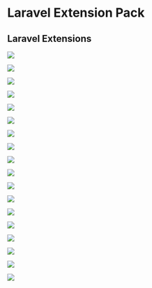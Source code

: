 # Laravel Extension Pack

## Laravel Extensions

[<img src="https://img.shields.io/badge/-DotEnv-171616?style=for-the-badge&logo=.env&logoColor=000&labelColor=ECD535">][website1]

[<img src="https://img.shields.io/badge/-Editor Config-171616?style=for-the-badge&logo=EditorConfig&logoColor=000&labelColor=FEFEFE">][website2]

[<img src="https://img.shields.io/badge/-Laravel Artisan-171616?style=for-the-badge&logo=laravel&logoColor=000&labelColor=FF2D20">][website3]

[<img src="https://img.shields.io/badge/-Laravel Blade Formatter-171616?style=for-the-badge&logo=laravel&logoColor=000&labelColor=FF2D20">][website4]

[<img src="https://img.shields.io/badge/-Laravel Blade Snippets-171616?style=for-the-badge&logo=laravel&logoColor=000&labelColor=FF2D20">][website5]

[<img src="https://img.shields.io/badge/-Laravel Blade Spacer-171616?style=for-the-badge&logo=laravel&logoColor=000&labelColor=FF2D20">][website6]

[<img src="https://img.shields.io/badge/-Laravel Blade Wrapper-171616?style=for-the-badge&logo=laravel&logoColor=000&labelColor=FF2D20">][website7]

[<img src="https://img.shields.io/badge/-Laravel Create View-171616?style=for-the-badge&logo=laravel&logoColor=000&labelColor=FF2D20">][website8]

[<img src="https://img.shields.io/badge/-Laravel Extra Intellisense-171616?style=for-the-badge&logo=laravel&logoColor=000&labelColor=FF2D20">][website9]

[<img src="https://img.shields.io/badge/-Laravel Goto Components-171616?style=for-the-badge&logo=laravel&logoColor=000&labelColor=FF2D20">][website10]

[<img src="https://img.shields.io/badge/-Laravel Goto Controller-171616?style=for-the-badge&logo=laravel&logoColor=000&labelColor=FF2D20">][website11]

[<img src="https://img.shields.io/badge/-Laravel Goto View-171616?style=for-the-badge&logo=laravel&logoColor=000&labelColor=FF2D20">][website12]

[<img src="https://img.shields.io/badge/-Laravel Intellisense-171616?style=for-the-badge&logo=laravel&logoColor=000&labelColor=FF2D20">][website13]

[<img src="https://img.shields.io/badge/-Laravel Snippets-171616?style=for-the-badge&logo=laravel&logoColor=000&labelColor=FF2D20">][website14]

[<img src="https://img.shields.io/badge/-Minify-171616?style=for-the-badge&logo=css3&logoColor=000&labelColor=1572B6">][website15]

[<img src="https://img.shields.io/badge/-PHP%20Debug-171616?style=for-the-badge&logo=php&logoColor=000&labelColor=777BB4">][website16]

[<img src="https://img.shields.io/badge/-PHP Intelephense-171616?style=for-the-badge&logo=php&logoColor=000&labelColor=777BB4">][website17]

[<img src="https://img.shields.io/badge/-PHP Namespace Resolver-171616?style=for-the-badge&logo=php&logoColor=000&labelColor=777BB4">][website18]

[website1]: https://marketplace.visualstudio.com/items?itemName=mikestead.dotenv
[website2]: https://marketplace.visualstudio.com/items?itemName=EditorConfig.EditorConfig
[website3]: https://marketplace.visualstudio.com/items?itemName=ryannaddy.laravel-artisan
[website4]: https://marketplace.visualstudio.com/items?itemName=shufo.vscode-blade-formatter
[website5]: https://marketplace.visualstudio.com/items?itemName=onecentlin.laravel-blade 
[website6]: https://marketplace.visualstudio.com/items?itemName=austenc.laravel-blade-spacer
[website7]: https://marketplace.visualstudio.com/items?itemName=IHunte.laravel-blade-wrapper
[website8]: https://marketplace.visualstudio.com/items?itemName=glitchbl.laravel-create-view
[website9]: https://marketplace.visualstudio.com/items?itemName=amiralizadeh9480.laravel-extra-intellisense
[website10]: https://marketplace.visualstudio.com/items?itemName=naoray.laravel-goto-components
[website11]: https://marketplace.visualstudio.com/items?itemName=stef-k.laravel-goto-controller 
[website12]: https://marketplace.visualstudio.com/items?itemName=codingyu.laravel-goto-view
[website13]: https://marketplace.visualstudio.com/items?itemName=mohamedbenhida.laravel-intellisense
[website14]: https://marketplace.visualstudio.com/items?itemName=onecentlin.laravel5-snippets
[website15]: https://marketplace.visualstudio.com/items?itemName=HookyQR.minify
[website16]: https://marketplace.visualstudio.com/items?itemName=xdebug.php-debug
[website17]: https://marketplace.visualstudio.com/items?itemName=bmewburn.vscode-intelephense-client
[website18]: https://marketplace.visualstudio.com/items?itemName=MehediDracula.php-namespace-resolver

